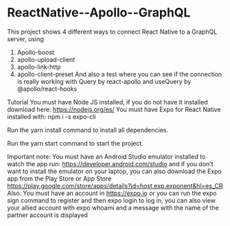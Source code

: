 # ReactNative--Apollo--GraphQL
This project shows 4 different ways to connect React Native to a GraphQL server, using 
1. Apollo-boost
2. apollo-upload-client
3. apollo-link-http
4. apollo-client-preset
And also a test where you can see if the connection is really working with
Query by react-apollo and useQuery by @apollo/react-hooks

Tutorial
You must have Node JS installed, if you do not have it installed download here:
https://nodejs.org/es/
You must have Expo for React Native installed with:
npm i -s expo-cli

Run the yarn install command to install all dependencies.

Run the yarn start command to start the project.

Important note: 
You must have an Android Studio emulator installed to watch the app run:
https://developer.android.com/studio and if you don't want to install the emulator on your laptop, you can also download the Expo app from the Play Store or App Store https://play.google.com/store/apps/details?id=host.exp.exponent&hl=es_CR
Also.
You must have an account in https://expo.io or you can run the expo sign command to register and then expo login to log in, you can also view your allied account with expo whoami and a message with the name of the partner account is displayed
